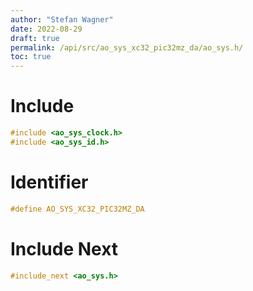 ```yaml
---
author: "Stefan Wagner"
date: 2022-08-29
draft: true
permalink: /api/src/ao_sys_xc32_pic32mz_da/ao_sys.h/
toc: true
---
```


# Include

```c
#include <ao_sys_clock.h>
#include <ao_sys_id.h>
```

# Identifier

```c
#define AO_SYS_XC32_PIC32MZ_DA
```

# Include Next

```c
#include_next <ao_sys.h>
```
